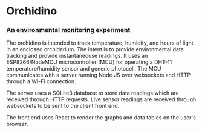# Orchidino
### An environmental monitoring experiment

The orchidino is intended to track temperature, humidity, and hours of light in an enclosed orchidarium. The intent is to provide environmental data tracking and provide instantaneouse readings. It uses an ESP8266/NodeMCU microcontroller (MCU) for operating a DHT-11 temperature/humidity sensor and generic photocell. The MCU communicates with a server running Node JS over websockets and HTTP through a Wi-Fi connection. 

The server uses a SQLite3 database to store data readings which are received through HTTP requests. Live sensor readings are received through websockets to be sent to the client front end.

The front end uses React to render the graphs and data tables on the user's browser.
